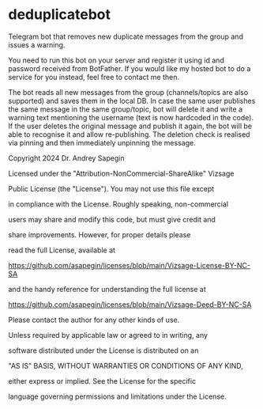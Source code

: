 # deduplicatebot
Telegram bot that removes new duplicate messages from the group and issues a warning.

You need to run this bot on your server and register it using id and password received from BotFather. If you would like my hosted bot to do a service for you instead, feel free to contact me then.

The bot reads all new messages from the group (channels/topics are also supported) and saves them in the local DB. In case the same user publishes the same message in the same group/topic, bot will delete it and write a warning text mentioning the username (text is now hardcoded in the code). If the user deletes the original message and publish it again, the bot will be able to recognise it and allow  re-publishing. The deletion check is realised via pinning and then immediately unpinning the message.



Copyright 2024 Dr. Andrey Sapegin


Licensed under the "Attribution-NonCommercial-ShareAlike" Vizsage


Public License (the "License"). You may not use this file except


in compliance with the License. Roughly speaking, non-commercial


users may share and modify this code, but must give credit and 


share improvements. However, for proper details please 


read the full License, available at


https://github.com/asapegin/licenses/blob/main/Vizsage-License-BY-NC-SA


and the handy reference for understanding the full license at 


https://github.com/asapegin/licenses/blob/main/Vizsage-Deed-BY-NC-SA


Please contact the author for any other kinds of use.


Unless required by applicable law or agreed to in writing, any


software distributed under the License is distributed on an 


"AS IS" BASIS, WITHOUT WARRANTIES OR CONDITIONS OF ANY KIND, 


either express or implied. See the License for the specific 


language governing permissions and limitations under the License.

